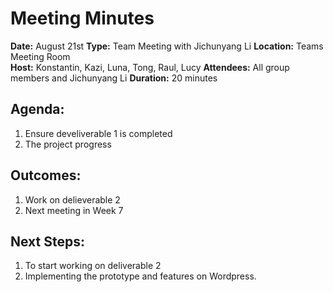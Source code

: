 # Meeting Minutes

**Date:** August 21st
**Type:** Team Meeting with Jichunyang Li
**Location:** Teams Meeting Room  
**Host:** Konstantin, Kazi, Luna, Tong, Raul, Lucy
**Attendees:** All group members and Jichunyang Li
**Duration:** 20 minutes  

## Agenda:
1. Ensure develiverable 1 is completed
2. The project progress

## Outcomes:
1. Work on delieverable 2 
2. Next meeting in Week 7

## Next Steps:
1. To start working on deliverable 2 
2. Implementing the prototype and features on Wordpress. 
